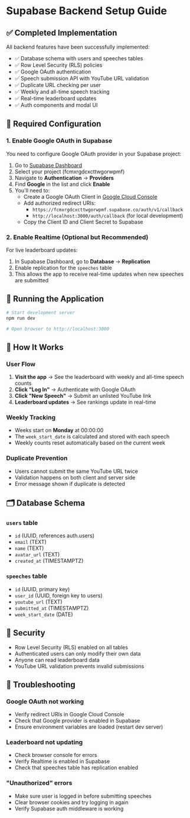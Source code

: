 # Supabase Backend Setup Guide

## ✅ Completed Implementation

All backend features have been successfully implemented:

- ✅ Database schema with users and speeches tables
- ✅ Row Level Security (RLS) policies
- ✅ Google OAuth authentication
- ✅ Speech submission API with YouTube URL validation
- ✅ Duplicate URL checking per user
- ✅ Weekly and all-time speech tracking
- ✅ Real-time leaderboard updates
- ✅ Auth components and modal UI

## 🔧 Required Configuration

### 1. Enable Google OAuth in Supabase

You need to configure Google OAuth provider in your Supabase project:

1. Go to [Supabase Dashboard](https://supabase.com/dashboard)
2. Select your project (fcmxrgdcxcttwgorwpmf)
3. Navigate to **Authentication** → **Providers**
4. Find **Google** in the list and click **Enable**
5. You&apos;ll need to:
   - Create a Google OAuth Client in [Google Cloud Console](https://console.cloud.google.com/)
   - Add authorized redirect URIs:
     - `https://fcmxrgdcxcttwgorwpmf.supabase.co/auth/v1/callback`
     - `http://localhost:3000/auth/callback` (for local development)
   - Copy the Client ID and Client Secret to Supabase

### 2. Enable Realtime (Optional but Recommended)

For live leaderboard updates:

1. In Supabase Dashboard, go to **Database** → **Replication**
2. Enable replication for the `speeches` table
3. This allows the app to receive real-time updates when new speeches are submitted

## 🚀 Running the Application

```bash
# Start development server
npm run dev

# Open browser to http://localhost:3000
```

## 📝 How It Works

### User Flow

1. **Visit the app** → See the leaderboard with weekly and all-time speech counts
2. **Click &quot;Log In&quot;** → Authenticate with Google OAuth
3. **Click &quot;New Speech&quot;** → Submit an unlisted YouTube link
4. **Leaderboard updates** → See rankings update in real-time

### Weekly Tracking

- Weeks start on **Monday** at 00:00:00
- The `week_start_date` is calculated and stored with each speech
- Weekly counts reset automatically based on the current week

### Duplicate Prevention

- Users cannot submit the same YouTube URL twice
- Validation happens on both client and server side
- Error message shown if duplicate is detected

## 🗂️ Database Schema

### `users` table
- `id` (UUID, references auth.users)
- `email` (TEXT)
- `name` (TEXT)
- `avatar_url` (TEXT)
- `created_at` (TIMESTAMPTZ)

### `speeches` table
- `id` (UUID, primary key)
- `user_id` (UUID, foreign key to users)
- `youtube_url` (TEXT)
- `submitted_at` (TIMESTAMPTZ)
- `week_start_date` (DATE)

## 🔐 Security

- Row Level Security (RLS) enabled on all tables
- Authenticated users can only modify their own data
- Anyone can read leaderboard data
- YouTube URL validation prevents invalid submissions

## 🐛 Troubleshooting

### Google OAuth not working
- Verify redirect URIs in Google Cloud Console
- Check that Google provider is enabled in Supabase
- Ensure environment variables are loaded (restart dev server)

### Leaderboard not updating
- Check browser console for errors
- Verify Realtime is enabled in Supabase
- Check that speeches table has replication enabled

### &quot;Unauthorized&quot; errors
- Make sure user is logged in before submitting speeches
- Clear browser cookies and try logging in again
- Verify Supabase auth middleware is working

